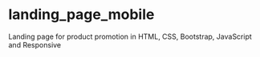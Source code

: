 # landing_page_mobile
Landing page for product promotion in HTML, CSS, Bootstrap, JavaScript and Responsive
